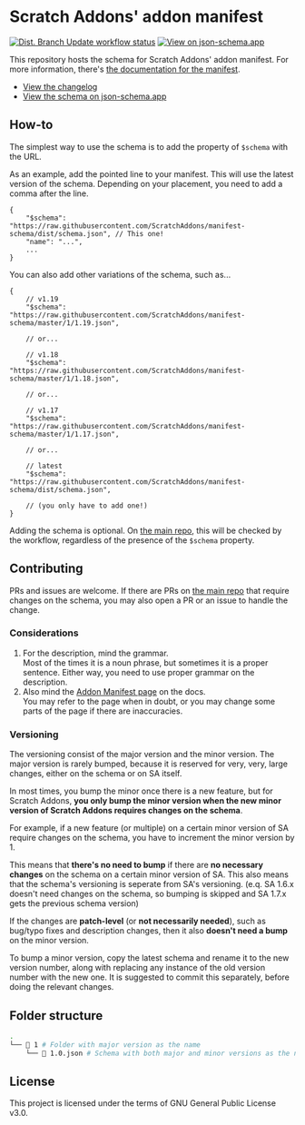# Scratch Addons' addon manifest

[![Dist. Branch Update workflow status](https://img.shields.io/github/actions/workflow/status/ScratchAddons/manifest-schema/update-dist.yml?label=dist&style=flat-square)](https://github.com/ScratchAddons/manifest-schema/actions/workflows/update-dist.yml)
[![View on json-schema.app](https://img.shields.io/badge/view-json--schema.app-blue?style=flat-square)](https://json-schema.app/view/%23?url=https%3A%2F%2Fraw.githubusercontent.com%2FScratchAddons%2Fmanifest-schema%2Fdist%2Fschema.json)

This repository hosts the schema for Scratch Addons' addon manifest. For more information, there's [the documentation for the manifest](https://scratchaddons.com/docs/reference/addon-manifest/).

- [View the changelog](https://github.com/ScratchAddons/manifest-schema/wiki/Changelog)
- [View the schema on json-schema.app](https://json-schema.app/view/%23?url=https%3A%2F%2Fraw.githubusercontent.com%2FScratchAddons%2Fmanifest-schema%2Fdist%2Fschema.json)

## How-to

The simplest way to use the schema is to add the property of `$schema` with the URL. 

As an example, add the pointed line to your manifest. This will use the latest version of the schema. Depending on your placement, you need to add a comma after the line. 

```json5
{
    "$schema": "https://raw.githubusercontent.com/ScratchAddons/manifest-schema/dist/schema.json", // This one!
    "name": "...",
    ...
}
```

You can also add other variations of the schema, such as...

```json5
{
    // v1.19
    "$schema": "https://raw.githubusercontent.com/ScratchAddons/manifest-schema/master/1/1.19.json",

    // or...

    // v1.18
    "$schema": "https://raw.githubusercontent.com/ScratchAddons/manifest-schema/master/1/1.18.json",

    // or...
    
    // v1.17
    "$schema": "https://raw.githubusercontent.com/ScratchAddons/manifest-schema/master/1/1.17.json",

    // or...

    // latest
    "$schema": "https://raw.githubusercontent.com/ScratchAddons/manifest-schema/dist/schema.json",

    // (you only have to add one!)
}
```

Adding the schema is optional. On [the main repo](https://github.com/ScratchAddons/ScratchAddons), this will be checked by the workflow, regardless of the presence of the `$schema` property.

## Contributing

PRs and issues are welcome. If there are PRs on [the main repo](https://github.com/ScratchAddons/ScratchAddons) that require changes on the schema, you may also open a PR or an issue to handle the change.

### Considerations

1. For the description, mind the grammar.  
   Most of the times it is a noun phrase, but sometimes it is a proper sentence. Either way, you need to use proper grammar on the description.
2. Also mind the [Addon Manifest page](https://scratchaddons.com/docs/reference/addon-manifest/) on the docs.  
   You may refer to the page when in doubt, or you may change some parts of the page if there are inaccuracies.

### Versioning

The versioning consist of the major version and the minor version. The major version is rarely bumped, because it is reserved for very, very, large changes, either on the schema or on SA itself.

In most times, you bump the minor once there is a new feature, but for Scratch Addons, **you only bump the minor version when the new minor version of Scratch Addons requires changes on the schema**.

For example, if a new feature (or multiple) on a certain minor version of SA require changes on the schema, you have to increment the minor version by 1. 

This means that **there's no need to bump** if there are **no necessary changes** on the schema on a certain minor version of SA. This also means that the schema's versioning is seperate from SA's versioning. (e.q. SA 1.6.x doesn't need changes on the schema, so bumping is skipped and SA 1.7.x gets the previous schema version)

If the changes are **patch-level** (or **not necessarily needed**), such as bug/typo fixes and description changes, then it also **doesn't need a bump** on the minor version.

To bump a minor version, copy the latest schema and rename it to the new version number, along with replacing any instance of the old version number with the new one. It is suggested to commit this separately, before doing the relevant changes.

## Folder structure

```bash
.
└── 📂 1 # Folder with major version as the name
    └── 📜 1.0.json # Schema with both major and minor versions as the name
```

## License

This project is licensed under the terms of GNU General Public License v3.0.
